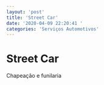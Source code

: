 ```yaml
---
layout: 'post'
title: 'Street Car'
date: '2020-04-09 22:20:41 '
categories: 'Serviços Automotivos'
---
```


# Street Car

Chapeação e funilaria
